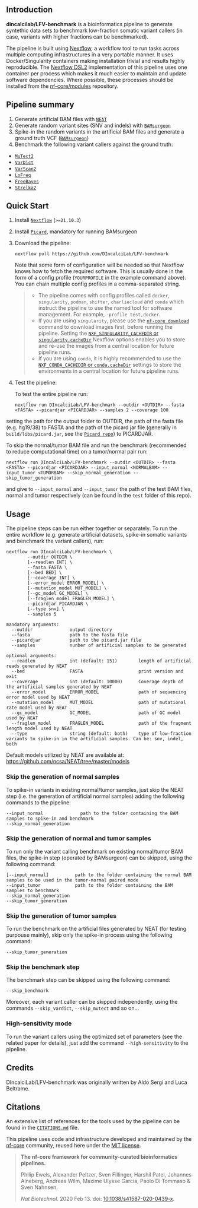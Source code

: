 ## Introduction

**dincalcilab/LFV-benchmark** is a bioinformatics pipeline to generate syntethic data sets to benchmark low-fraction somatic variant callers (in case, variants with higher fractions can be benchmarked).

The pipeline is built using [Nextflow](https://www.nextflow.io), a workflow tool to run tasks across multiple computing infrastructures in a very portable manner. It uses Docker/Singularity containers making installation trivial and results highly reproducible. The [Nextflow DSL2](https://www.nextflow.io/docs/latest/dsl2.html) implementation of this pipeline uses one container per process which makes it much easier to maintain and update software dependencies. Where possible, these processes should be installed from the [nf-core/modules](https://github.com/nf-core/modules) repository.

## Pipeline summary

1. Generate artificial BAM files with [`NEAT`](https://github.com/ncsa/NEAT)
2. Generate random variant sites (SNV and indels) with [`BAMsurgeon`](https://github.com/adamewing/bamsurgeon)
3. Spike-in the random variants in the artificial BAM files and generate a ground truth VCF ([`BAMsurgeon`](https://github.com/adamewing/bamsurgeon))
4. Benchmark the following variant callers against the ground truth:
  - [`MuTect2`](https://gatk.broadinstitute.org/hc/en-us/articles/360037593851-Mutect2)
  - [`VarDict`](https://github.com/AstraZeneca-NGS/VarDictJava)
  - [`VarScan2`](https://dkoboldt.github.io/varscan/)
  - [`LoFreq`](https://github.com/CSB5/lofreq)
  - [`FreeBayes`](https://github.com/freebayes/freebayes)
  - [`Strelka2`](https://github.com/Illumina/strelka)

## Quick Start

1. Install [`Nextflow`](https://www.nextflow.io/docs/latest/getstarted.html#installation) (`>=21.10.3`)
2. Install [`Picard`](https://github.com/broadinstitute/picard), mandatory for running BAMsurgeon
3. Download the pipeline:

   ```console
   nextflow pull https://github.com/DIncalciLab/LFV-benchmark
   ```

   Note that some form of configuration will be needed so that Nextflow knows how to fetch the required software. This is usually done in the form of a config profile (`YOURPROFILE` in the example command above). You can chain multiple config profiles in a comma-separated string.

   > - The pipeline comes with config profiles called `docker`, `singularity`, `podman`, `shifter`, `charliecloud` and `conda` which instruct the pipeline to use the named tool for software management. For example, `-profile test,docker`.
   > - If you are using `singularity`, please use the [`nf-core download`](https://nf-co.re/tools/#downloading-pipelines-for-offline-use) command to download images first, before running the pipeline. Setting the [`NXF_SINGULARITY_CACHEDIR` or `singularity.cacheDir`](https://www.nextflow.io/docs/latest/singularity.html?#singularity-docker-hub) Nextflow options enables you to store and re-use the images from a central location for future pipeline runs.
   > - If you are using `conda`, it is highly recommended to use the [`NXF_CONDA_CACHEDIR` or `conda.cacheDir`](https://www.nextflow.io/docs/latest/conda.html) settings to store the environments in a central location for future pipeline runs.

4. Test the pipeline:

   To test the entire pipeline run:
  
   ```console
   nextflow run DIncalciLab/LFV-benchmark --outdir <OUTDIR> --fasta <FASTA> --picardjar <PICARDJAR> --samples 2 --coverage 100
   ```
  setting the path for the output folder to OUTDIR, the path of the fasta file (e.g. hg19/38) to FASTA and the path of the picard jar file (generally in `build/libs/picard.jar`, see the [`Picard repo`](https://github.com/broadinstitute/picard)) to PICARDJAR.

  To skip the normal/tumor BAM file and run the benchmark (recommended to reduce computational time) on a tumor/normal pair run:
    
   ```console
   nextflow run DIncalciLab/LFV-benchmark --outdir <OUTDIR> --fasta <FASTA> --picardjar <PICARDJAR> --input_normal <NORMALBAM> --input_tumor <TUMORBAM> --skip_normal_generation --skip_tumor_generation
   ```
   and give to `--input_normal` and `--input_tumor` the path of the test BAM files, normal and tumor respectively (can be found in the `test` folder of this repo).
   
## Usage

The pipeline steps can be run either together or separately. To run the entire workflow (e.g. generate artificial datasets, spike-in somatic variants and benchmark the variant callers), run:

```console
nextflow run DIncalciLab/LFV-benchmark \
        --outdir OUTDIR \
        [--readlen INT] \
        --fasta FASTA \
        [--bed BED] \
        [--coverage INT] \
        [--error_model ERROR_MODEL] \
        [--mutation_model MUT_MODEL] \
        [--gc_model GC_MODEL] \
        [--fraglen_model FRAGLEN_MODEL] \
        --picardjar PICARDJAR \
        [--type snv] \
        --samples 5

mandatory arguments:
  --outdir              output directory
  --fasta               path to the fasta file
  --picardjar           path to the picard.jar file
  --samples             nunber of artificial samples to be generated
  
optional arguments:
  --readlen             int (default: 151)        length of artificial reads generated by NEAT
  --bed                 FASTA                     print version and exit
  --coverage            int (default: 10000)      Coverage depth of the artificial samples generated by NEAT
  --error_model         ERROR_MODEL               path of sequencing error model used by NEAT
  --mutation_model      MUT_MODEL                 path of mutational rate model used by NEAT
  --gc_model            GC_MODEL                  path of GC model used by NEAT
  --fraglen_model       FRAGLEN_MODEL             path of the fragment length model used by NEAT
  --type                string (default: both)    type of low-fraction variants to spike-in in the artificial samples. Can be: snv, indel, both         
```
Default models utilized by NEAT are available at: https://github.com/ncsa/NEAT/tree/master/models

### Skip the generation of normal samples

To spike-in variants in existing normal/tumor samples, just skip the NEAT step (i.e. the generation of artificial normal samples) adding the following commands to the pipeline:

```console
--input_normal              path to the folder containing the BAM samples to spike-in and benchmark
--skip_normal_generation
```

### Skip the generation of normal and tumor samples

To run only the variant calling benchmark on existing normal/tumor BAM files, the spike-in step (operated by BAMsurgeon) can be skipped, using the following command:

```console
[--input_normal]          path to the folder containing the normal BAM samples to be used in the tumor-normal paired mode 
--input_tumor             path to the folder containing the BAM samples to benchmark
--skip_normal_generation
--skip_tumor_generation
```

### Skip the generation of tumor samples

To run the benchmark on the artificial files generated by NEAT (for testing purpouse mainly), skip only the spike-in process using the following command:

```console
--skip_tumor_generation
```

### Skip the benchmark step

The benchmark step can be skipped using the following command:

```console
--skip_benchmark
```

Moreover, each variant caller can be skipped independently, using the commands `--skip_vardict`, `--skip_mutect` and so on...

### High-sensitivity mode

To run the variant callers using the optimized set of parameters (see the related paper for details), just add the command `--high-sensitivity` to the pipeline.

## Credits

DIncalciLab/LFV-benchmark was originally written by Aldo Sergi and Luca Beltrame.

## Citations

<!-- TODO nf-core: Add citation for pipeline after first release. Uncomment lines below and update Zenodo doi and badge at the top of this file. -->
<!-- If you use  DIncalciLab/LFV-benchmark for your analysis, please cite it using the following doi: [10.5281/zenodo.XXXXXX](https://doi.org/10.5281/zenodo.XXXXXX) -->

An extensive list of references for the tools used by the pipeline can be found in the [`CITATIONS.md`](CITATIONS.md) file.

This pipeline uses code and infrastructure developed and maintained by the [nf-core](https://nf-co.re) community, reused here under the [MIT license](https://github.com/nf-core/tools/blob/master/LICENSE).
> **The nf-core framework for community-curated bioinformatics pipelines.**
>
> Philip Ewels, Alexander Peltzer, Sven Fillinger, Harshil Patel, Johannes Alneberg, Andreas Wilm, Maxime Ulysse Garcia, Paolo Di Tommaso & Sven Nahnsen.
>
> _Nat Biotechnol._ 2020 Feb 13. doi: [10.1038/s41587-020-0439-x](https://dx.doi.org/10.1038/s41587-020-0439-x).
